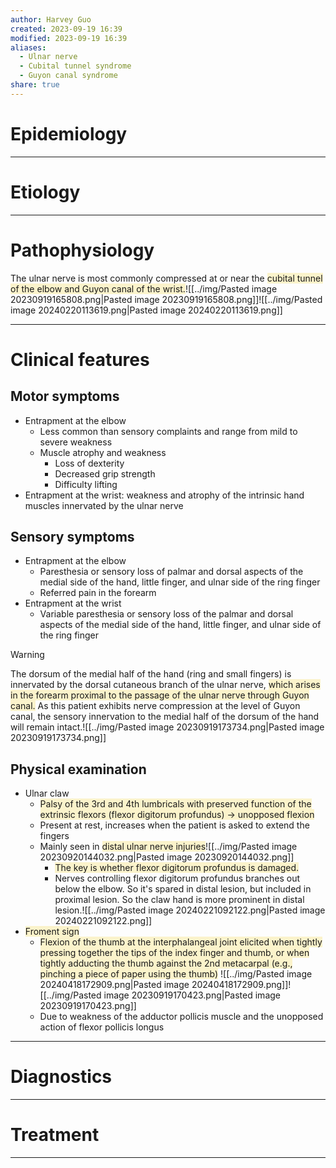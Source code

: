 ```yaml
---
author: Harvey Guo
created: 2023-09-19 16:39
modified: 2023-09-19 16:39
aliases:
  - Ulnar nerve
  - Cubital tunnel syndrome
  - Guyon canal syndrome
share: true
---
```

# Epidemiology


---
# Etiology


---
# Pathophysiology
The ulnar nerve is most commonly compressed at or near the <span style="background:rgba(240, 200, 0, 0.2)">cubital tunnel of the elbow and Guyon canal of the wrist.</span>![[../img/Pasted image 20230919165808.png|Pasted image 20230919165808.png]]![[../img/Pasted image 20240220113619.png|Pasted image 20240220113619.png]]

---
# Clinical features
## Motor symptoms
- Entrapment at the elbow
	- Less common than sensory complaints and range from mild to severe weakness
	- Muscle atrophy and weakness
		- Loss of dexterity
		- Decreased grip strength
		- Difficulty lifting
- Entrapment at the wrist: weakness and atrophy of the intrinsic hand muscles innervated by the ulnar nerve
## Sensory symptoms
- Entrapment at the elbow
	- Paresthesia or sensory loss of palmar and dorsal aspects of the medial side of the hand, little finger, and ulnar side of the ring finger
	- Referred pain in the forearm 
- Entrapment at the wrist
	- Variable paresthesia or sensory loss of the palmar and dorsal aspects of the medial side of the hand, little finger, and ulnar side of the ring finger

>[!warning] 
>The dorsum of the medial half of the hand (ring and small fingers) is innervated by the dorsal cutaneous branch of the ulnar nerve, <span style="background:rgba(240, 200, 0, 0.2)">which arises in the forearm proximal to the passage of the ulnar nerve through Guyon canal.</span> As this patient exhibits nerve compression at the level of Guyon canal, the sensory innervation to the medial half of the dorsum of the hand will remain intact.![[../img/Pasted image 20230919173734.png|Pasted image 20230919173734.png]]
## Physical examination
- Ulnar claw 
	- <span style="background:rgba(240, 200, 0, 0.2)">Palsy of the 3rd and 4th lumbricals with preserved function of the extrinsic flexors (flexor digitorum profundus) -> unopposed flexion</span>
	- Present at rest, increases when the patient is asked to extend the fingers
	- Mainly seen in <span style="background:rgba(240, 200, 0, 0.2)">distal ulnar nerve injuries</span>![[../img/Pasted image 20230920144032.png|Pasted image 20230920144032.png]]
		- <span style="background:rgba(240, 200, 0, 0.2)">The key is whether flexor digitorum profundus is damaged.</span>
		- Nerves controlling flexor digitorum profundus branches out below the elbow. So it's spared in distal lesion, but included in proximal lesion. So the claw hand is more prominent in distal lesion.![[../img/Pasted image 20240221092122.png|Pasted image 20240221092122.png]]
- <span style="background:rgba(240, 200, 0, 0.2)">Froment sign</span> 
	- <span style="background:rgba(240, 200, 0, 0.2)">Flexion of the thumb at the interphalangeal joint elicited when tightly pressing together the tips of the index finger and thumb, or when tightly adducting the thumb against the 2nd metacarpal (e.g., pinching a piece of paper using the thumb)</span> ![[../img/Pasted image 20240418172909.png|Pasted image 20240418172909.png]]![[../img/Pasted image 20230919170423.png|Pasted image 20230919170423.png]]
	- Due to weakness of the adductor pollicis muscle and the unopposed action of flexor pollicis longus

---
# Diagnostics


---
# Treatment


---

